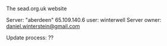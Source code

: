 The sead.org.uk website

Server: "aberdeen" 65.109.140.6
user: winterwell
Server owner: daniel.winterstein@gmail.com

Update process: ??
